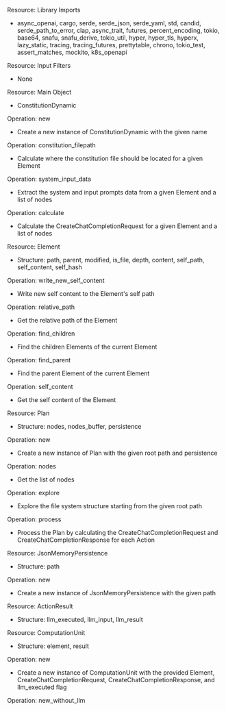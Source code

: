 Resource: Library Imports
  - async_openai, cargo, serde, serde_json, serde_yaml, std, candid, serde_path_to_error, clap, async_trait, futures, percent_encoding, tokio, base64, snafu, snafu_derive, tokio_util, hyper, hyper_tls, hyperx, lazy_static, tracing, tracing_futures, prettytable, chrono, tokio_test, assert_matches, mockito, k8s_openapi

Resource: Input Filters
  - None

Resource: Main Object
  - ConstitutionDynamic

Operation: new
  - Create a new instance of ConstitutionDynamic with the given name

Operation: constitution_filepath
  - Calculate where the constitution file should be located for a given Element

Operation: system_input_data
  - Extract the system and input prompts data from a given Element and a list of nodes

Operation: calculate
  - Calculate the CreateChatCompletionRequest for a given Element and a list of nodes

Resource: Element
  - Structure: path, parent, modified, is_file, depth, content, self_path, self_content, self_hash

Operation: write_new_self_content
  - Write new self content to the Element's self path

Operation: relative_path
  - Get the relative path of the Element

Operation: find_children
  - Find the children Elements of the current Element

Operation: find_parent
  - Find the parent Element of the current Element

Operation: self_content
  - Get the self content of the Element

Resource: Plan
  - Structure: nodes, nodes_buffer, persistence

Operation: new
  - Create a new instance of Plan with the given root path and persistence

Operation: nodes
  - Get the list of nodes

Operation: explore
  - Explore the file system structure starting from the given root path

Operation: process
  - Process the Plan by calculating the CreateChatCompletionRequest and CreateChatCompletionResponse for each Action

Resource: JsonMemoryPersistence
  - Structure: path

Operation: new
  - Create a new instance of JsonMemoryPersistence with the given path

Resource: ActionResult
  - Structure: llm_executed, llm_input, llm_result

Resource: ComputationUnit
  - Structure: element, result

Operation: new
  - Create a new instance of ComputationUnit with the provided Element, CreateChatCompletionRequest, CreateChatCompletionResponse, and llm_executed flag

Operation: new_without_llm
